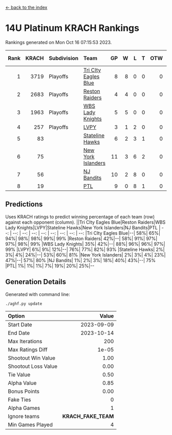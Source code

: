 [<- back to the index](readme.md)
# 14U Platinum KRACH Rankings
Rankings generated on Mon Oct 16 07:15:53 2023.

Rank|KRACH|Subdivision|Team|GP|W|L|T|OTW|OTL|SoS|Exp Wins|Win Diff
---:|---:|:---|:---|---:|---:|---:|---:|---:|---:|---:|---:|---:
1|3719|Playoffs|[Tri CIty Eagles Blue](https://gamesheetstats.com/seasons/3663/teams/140831/schedule)|8|8|0|0|0|0|65|8.8|-0.0
2|2683|Playoffs|[Reston Raiders](https://gamesheetstats.com/seasons/3663/teams/140829/schedule)|4|4|0|0|0|0|86|4.9|0.0
3|1963|Playoffs|[WBS Lady Knights](https://gamesheetstats.com/seasons/3663/teams/140825/schedule)|5|5|0|0|0|0|50|5.9|0.0
4|257|Playoffs|[LVPY](https://gamesheetstats.com/seasons/3663/teams/140820/schedule)|3|1|2|0|0|0|1624|1.9|0.0
5|83||[Stateline Hawks](https://gamesheetstats.com/seasons/3663/teams/140830/schedule)|6|2|3|1|0|0|727|3.4|0.0
6|75||[New York Islanders](https://gamesheetstats.com/seasons/3663/teams/140832/schedule)|11|3|6|2|0|0|694|4.9|0.0
7|56||[NJ Bandits](https://gamesheetstats.com/seasons/3663/teams/140828/schedule)|10|2|8|0|0|0|1640|2.9|0.0
8|19||[PTL](https://gamesheetstats.com/seasons/3663/teams/140827/schedule)|9|0|8|1|0|0|1611|1.4|0.0

## Predictions
Uses KRACH ratings to predict winning percentage of each team (row) against each opponent (column).
||Tri CIty Eagles Blue|Reston Raiders|WBS Lady Knights|LVPY|Stateline Hawks|New York Islanders|NJ Bandits|PTL
| --: | --: | --: | --: | --: | --: | --: | --: | --: 
|Tri CIty Eagles Blue|--| 58%| 65%| 94%| 98%| 98%| 99%| 99%
|Reston Raiders| 42%|--| 58%| 91%| 97%| 97%| 98%| 99%
|WBS Lady Knights| 35%| 42%|--| 88%| 96%| 96%| 97%| 99%
|LVPY|  6%|  9%| 12%|--| 76%| 77%| 82%| 93%
|Stateline Hawks|  2%|  3%|  4%| 24%|--| 53%| 60%| 81%
|New York Islanders|  2%|  3%|  4%| 23%| 47%|--| 57%| 80%
|NJ Bandits|  1%|  2%|  3%| 18%| 40%| 43%|--| 75%
|PTL|  1%|  1%|  1%|  7%| 19%| 20%| 25%|--

## Generation Details

Generated with command line:
```
./aghf.py update
```

| Option | Value |
| :----- | ----: |
| Start Date | 2023-09-09 |
| End Date | 2023-10-14 |
| Max Iterations | 200 |
| Max Ratings Diff | 1e-05 |
| Shootout Win Value | 1.00 |
| Shootout Loss Value | 0.00 |
| Tie Value | 0.50 |
| Alpha Value | 0.85 |
| Bonus Points | 0.00 |
| Fake Ties | 0 |
| Alpha Games | 1 |
| Ignore teams | __KRACH_FAKE_TEAM__ |
| Min Games Played | 4 |

